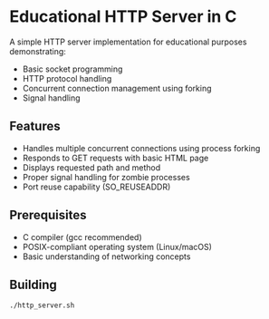 # Educational HTTP Server in C

A simple HTTP server implementation for educational purposes demonstrating:
- Basic socket programming
- HTTP protocol handling
- Concurrent connection management using forking
- Signal handling

## Features

- Handles multiple concurrent connections using process forking
- Responds to GET requests with basic HTML page
- Displays requested path and method
- Proper signal handling for zombie processes
- Port reuse capability (SO_REUSEADDR)

## Prerequisites

- C compiler (gcc recommended)
- POSIX-compliant operating system (Linux/macOS)
- Basic understanding of networking concepts

## Building

```
./http_server.sh
```